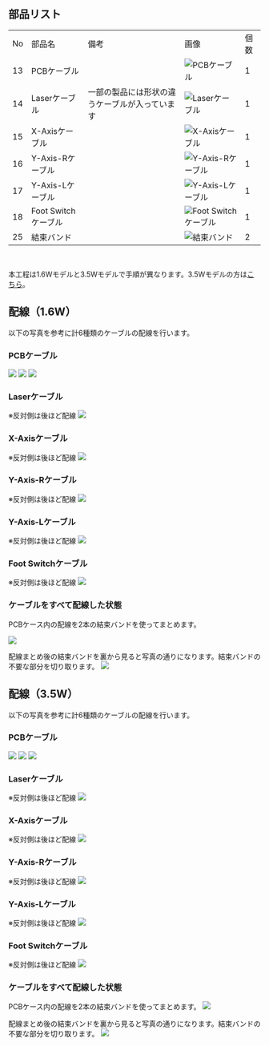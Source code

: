 ## 部品リスト
<table class="packing-list">
<tbody>
<tr>
<td>No</td>
<td>部品名</td>
<td>備考</td>
<td class="packing-img">画像</td>
<td>個数</td>
</tr>
<tr>
<td>13</td>
<td>PCBケーブル</td>
<td></td>
<td><img src="./images/06/p6-9.jpg" alt="PCBケーブル"></td>
<td>1</td>
</tr>
<tr>
<td>14</td>
<td>Laserケーブル</td>
<td>一部の製品には形状の違うケーブルが入っています</td>
<td><img src="./images/06/p6-10.jpg" alt="Laserケーブル"></td>
<td>1</td>
</tr>
<tr>
<td>15</td>
<td>X-Axisケーブル</td>
<td></td>
<td><img src="./images/06/p6-11.jpg" alt="X-Axisケーブル"></td>
<td>1</td>
</tr>
<tr>
<td>16</td>
<td>Y-Axis-Rケーブル</td>
<td></td>
<td><img src="./images/06/p6-12.jpg" alt="Y-Axis-Rケーブル"></td>
<td>1</td>
</tr>
<tr>
<td>17</td>
<td>Y-Axis-Lケーブル</td>
<td></td>
<td><img src="./images/06/p6-13.jpg" alt="Y-Axis-Lケーブル"></td>
<td>1</td>
</tr>
<tr>
<td>18</td>
<td>Foot Switchケーブル</td>
<td></td>
<td><img src="./images/06/p6-14.jpg" alt="Foot Switchケーブル"></td>
<td>1</td>
</tr>
<tr>
<td>25</td>
<td>結束バンド</td>
<td></td>
<td><img src="./images/06/p6-8.jpg" alt="結束バンド"></td>
<td>2</td>
</tr>
</tbody>
</table>

<br>

本工程は1.6Wモデルと3.5Wモデルで手順が異なります。3.5Wモデルの方は<a href="#35W">こちら</a>。

## 配線（1.6W）
以下の写真を参考に計6種類のケーブルの配線を行います。

### PCBケーブル
<img src="./images/06/mini-300mm_06_01.jpg">

<img src="./images/06/mini-300mm_06_02.jpg">

<img src="./images/06/mini-300mm_06_03.jpg">

### Laserケーブル
※反対側は後ほど配線
<img src="./images/06/mini-300mm_06_04.jpg">

### X-Axisケーブル
※反対側は後ほど配線
<img src="./images/06/mini-300mm_06_05.jpg">

### Y-Axis-Rケーブル
※反対側は後ほど配線
<img src="./images/06/mini-300mm_06_06.jpg">

### Y-Axis-Lケーブル
※反対側は後ほど配線
<img src="./images/06/mini-300mm_06_07.jpg">

### Foot Switchケーブル
※反対側は後ほど配線
<img src="./images/06/mini-300mm_06_08.jpg">

### ケーブルをすべて配線した状態
PCBケース内の配線を2本の結束バンドを使ってまとめます。

<img src="./images/06/mini-300mm_06_09.jpg">

配線まとめ後の結束バンドを裏から見ると写真の通りになります。結束バンドの不要な部分を切り取ります。
<img src="./images/06/mini-300mm_06_10.jpg">

## 配線（3.5W）
以下の写真を参考に計6種類のケーブルの配線を行います。
### PCBケーブル
<img src="./images/06/mini-300mm_06_12.jpg">

<img src="./images/06/mini-300mm_06_13.jpg">

<img src="./images/06/mini-300mm_06_14.jpg">

### Laserケーブル
※反対側は後ほど配線
<img src="./images/06/mini-300mm_06_15.jpg">

### X-Axisケーブル
※反対側は後ほど配線
<img src="./images/06/mini-300mm_06_16.jpg">

### Y-Axis-Rケーブル
※反対側は後ほど配線
<img src="./images/06/mini-300mm_06_17.jpg">

### Y-Axis-Lケーブル
※反対側は後ほど配線
<img src="./images/06/mini-300mm_06_18.jpg">

### Foot Switchケーブル
※反対側は後ほど配線
<img src="./images/06/mini-300mm_06_19.jpg">

### ケーブルをすべて配線した状態
PCBケース内の配線を2本の結束バンドを使ってまとめます。
<img src="./images/06/mini-300mm_06_20.jpg">

配線まとめ後の結束バンドを裏から見ると写真の通りになります。結束バンドの不要な部分を切り取ります。
<img src="./images/06/mini-300mm_06_10.jpg">
